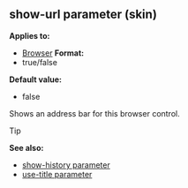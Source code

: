 ## show-url parameter (skin)


**Applies to:**
+   [Browser](/ref/skin/control/browser.md) 
**Format:**
+   true/false

**Default value:**
+   false


Shows an address bar for this browser control.

> [!TIP] 
> **See also:**
> +   [show-history parameter](/ref/skin/param/show-history.md) 
> +   [use-title parameter](/ref/skin/param/use-title.md) 